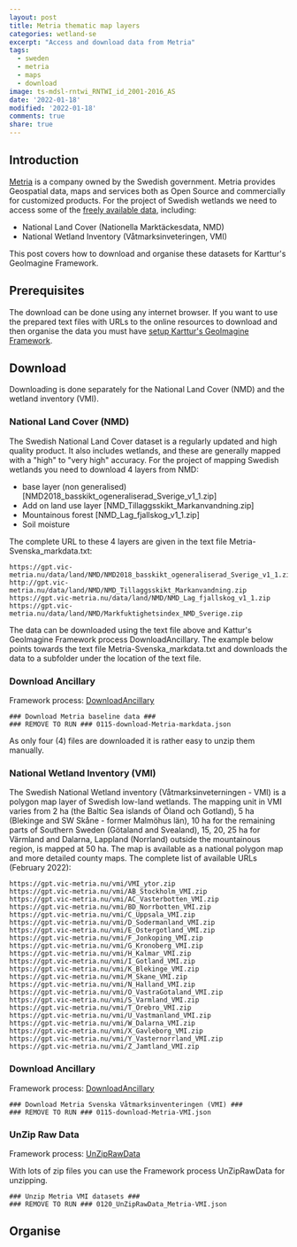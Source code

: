 ```yaml
---
layout: post
title: Metria thematic map layers
categories: wetland-se
excerpt: "Access and download data from Metria"
tags:
  - sweden
  - metria
  - maps
  - download
image: ts-mdsl-rntwi_RNTWI_id_2001-2016_AS
date: '2022-01-18'
modified: '2022-01-18'
comments: true
share: true
---
```


## Introduction

[Metria](https://metria.se) is a company owned by the Swedish government. Metria provides Geospatial data, maps and services both as Open Source and commercially for customized products. For the project of Swedish wetlands we need to access some of the [freely available data](https://gpt.vic-metria.nu/data/), including:

- National Land Cover (Nationella Marktäckesdata, NMD)
- National Wetland Inventory (Våtmarksinveteringen, VMI)

This post covers how to download and organise these datasets for Karttur's GeoImagine Framework.

## Prerequisites

The download can be done using any internet browser. If you want to use the prepared text files with URLs to the online resources to download and then organise the data you must have [setup Karttur's GeoImagine Framework](#).

## Download

Downloading is done separately for the National Land Cover (NMD) and the wetland inventory (VMI).

### National Land Cover (NMD)

The Swedish National Land Cover dataset is a regularly updated and high quality product. It also includes wetlands, and these are generally mapped with a "high" to "very high" accuracy. For the project of mapping Swedish wetlands you need to download 4 layers from NMD:

- base layer (non generalised) [NMD2018_basskikt_ogeneraliserad_Sverige_v1_1.zip]
- Add on land use layer [NMD_Tillaggsskikt_Markanvandning.zip]
- Mountainous forest [NMD_Lag_fjallskog_v1_1.zip]
- Soil moisture

The complete URL to these 4 layers are given in the text file <span class='file'>Metria-Svenska_markdata.txt</span>:

```
https://gpt.vic-metria.nu/data/land/NMD/NMD2018_basskikt_ogeneraliserad_Sverige_v1_1.zip
http://gpt.vic-metria.nu/data/land/NMD/NMD_Tillaggsskikt_Markanvandning.zip
https://gpt.vic-metria.nu/data/land/NMD/NMD_Lag_fjallskog_v1_1.zip
https://gpt.vic-metria.nu/data/land/NMD/Markfuktighetsindex_NMD_Sverige.zip
```

The data can be downloaded using the text file above and Kattur's GeoImagine Framework process <span class='process'>DownloadAncillary</span>. The example below points towards the text file <span class='file'>Metria-Svenska_markdata.txt</span> and downloads the data to a subfolder under the location of the text file.

### Download Ancillary

Framework process: [DownloadAncillary](#)

```
### Download Metria baseline data ###
### REMOVE TO RUN ### 0115-download-Metria-markdata.json
```

As only four (4) files are downloaded it is rather easy to unzip them manually.

### National Wetland Inventory (VMI)

The Swedish National Wetland inventory (Våtmarksinveterningen - VMI) is a polygon map layer of Swedish low-land wetlands. The mapping unit in VMI varies from 2 ha (the Baltic Sea islands of Öland och Gotland), 5 ha  (Blekinge and SW Skåne - former Malmöhus län), 10 ha for the remaining parts of Southern Sweden (Götaland and Svealand), 15, 20, 25 ha for Värmland and Dalarna, Lappland (Norrland) outside the mountainous region, is mapped at 50 ha. The map is available as a national polygon map and more detailed county maps. The complete list of available URLs (February 2022):

```
https://gpt.vic-metria.nu/vmi/VMI_ytor.zip
https://gpt.vic-metria.nu/vmi/AB_Stockholm_VMI.zip
https://gpt.vic-metria.nu/vmi/AC_Vasterbotten_VMI.zip
https://gpt.vic-metria.nu/vmi/BD_Norrbotten_VMI.zip
https://gpt.vic-metria.nu/vmi/C_Uppsala_VMI.zip
https://gpt.vic-metria.nu/vmi/D_Sodermanland_VMI.zip
https://gpt.vic-metria.nu/vmi/E_Ostergotland_VMI.zip
https://gpt.vic-metria.nu/vmi/F_Jonkoping_VMI.zip
https://gpt.vic-metria.nu/vmi/G_Kronoberg_VMI.zip
https://gpt.vic-metria.nu/vmi/H_Kalmar_VMI.zip
https://gpt.vic-metria.nu/vmi/I_Gotland_VMI.zip
https://gpt.vic-metria.nu/vmi/K_Blekinge_VMI.zip
https://gpt.vic-metria.nu/vmi/M_Skane_VMI.zip
https://gpt.vic-metria.nu/vmi/N_Halland_VMI.zip
https://gpt.vic-metria.nu/vmi/O_VastraGotaland_VMI.zip
https://gpt.vic-metria.nu/vmi/S_Varmland_VMI.zip
https://gpt.vic-metria.nu/vmi/T_Orebro_VMI.zip
https://gpt.vic-metria.nu/vmi/U_Vastmanland_VMI.zip
https://gpt.vic-metria.nu/vmi/W_Dalarna_VMI.zip
https://gpt.vic-metria.nu/vmi/X_Gavleborg_VMI.zip
https://gpt.vic-metria.nu/vmi/Y_Vasternorrland_VMI.zip
https://gpt.vic-metria.nu/vmi/Z_Jamtland_VMI.zip
```
### Download Ancillary

Framework process: [DownloadAncillary](#)

```
### Download Metria Svenska Våtmarksinventeringen (VMI) ###
### REMOVE TO RUN ### 0115-download-Metria-VMI.json
```

### UnZip Raw Data

Framework process: [UnZipRawData](#)


With lots of zip files you can use the Framework process <span class='process'>UnZipRawData</span> for unzipping.

```
### Unzip Metria VMI datasets ###
### REMOVE TO RUN ### 0120_UnZipRawData_Metria-VMI.json
```

## Organise
